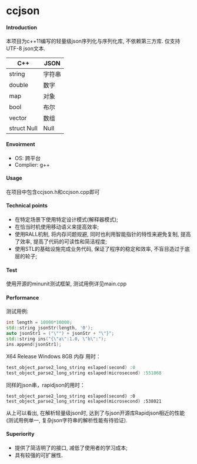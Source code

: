 # ccjson

#### Introduction

本项目为c++11编写的轻量级json序列化与序列化库, 不依赖第三方库. 仅支持UTF-8 json文本.

| C++         | JSON   |
| ----------- | ------ |
| string      | 字符串 |
| double      | 数字   |
| map         | 对象   |
| bool        | 布尔   |
| vector      | 数组   |
| struct Null | Null   |

#### Envoirment

* OS: 跨平台
* Complier: g++

#### Usage

在项目中包含ccjson.h和ccjson.cpp即可

#### Technical points

* 在特定场景下使用特定设计模式(解释器模式);
* 在恰当时机使用移动语义来提高效率;
* 使用RALL机制, 将内存问题规避, 同时也利用智能指针的特性来避免复制, 提高了效率, 提高了代码的可读性和简洁程度;
* 使用STL的基础设施完成业务代码, 保证了程序的稳定和效率, 不盲目造过于底层的轮子;

#### Test

使用开源的minunit测试框架, 测试用例详见main.cpp

#### Performance

测试用例:

```c++
int length = 10000*10000;
std::string jsonStr(length, '0');
auto jsonStr1 = ("\"") + jsonStr + "\"}";
std::string ins("{\"a\":1.0, \"b\":");
ins.append(jsonStr1);
```

X64 Release Windows 8GB 内存 用时：

```c++
test_object_parse2_long_string eslaped(second) :0
test_object_parse2_long_string eslaped(microsecond) :551868
```

同样的json串，rapidjson的用时：

```
test_object_parse2_long_string eslaped(second) :0
test_object_parse2_long_string eslaped(microsecond) :538021
```

从上可以看出, 在解析轻量级json时, 达到了与json开源库Rapidjson相近的性能(测试用例单一,  复杂json字符串的解析性能有待验证).

#### Superiority

* 提供了简洁明了的接口, 减低了使用者的学习成本;
* 具有较强的可扩展性.